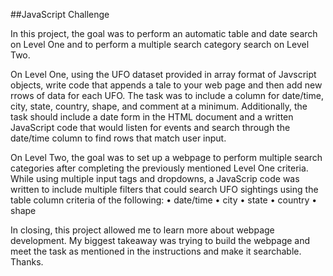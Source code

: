 ##JavaScript Challenge

In this project, the goal was to perform an automatic table and date search on Level One and to perform a multiple search category search on Level Two. 

On Level One, using the UFO dataset provided in array format of Javscript objects, write code that appends a tale to your web page and then add new rrows of data for each UFO. The task was to include a column for date/time, city, state, country, shape, and comment at a minimum.  Additionally, the task should include a date form in the HTML document and a written JavaScript code that would listen for events and search through the date/time column to find rows that match user input.

On Level Two, the goal was to set up a webpage to perform multiple search categories after completing the previously mentioned Level One criteria.  While using multiple input tags and dropdowns, a JavaScrip code was written to include multiple filters that could search UFO sightings using the table column criteria of the following: 
•	date/time
•	city
•	state
•	country
•	shape

In closing, this project allowed me to learn more about webpage development.  My biggest takeaway was trying to build the webpage and meet the task as mentioned in the instructions and make it searchable.  Thanks.


